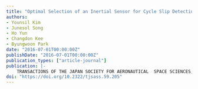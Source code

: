 ```yaml
---
title: "Optimal Selection of an Inertial Sensor for Cycle Slip Detection Considering Single-frequency RTK/INS Integrated Navigation"
authors:
- Younsil Kim
- Junesol Song
- Ho Yun
- Changdon Kee
- Byungwoon Park
date: "2016-07-01T00:00:00Z"
publishDate: "2016-07-01T00:00:00Z"
publication_types: ["article-journal"]
publication: |-
    TRANSACTIONS OF THE JAPAN SOCIETY FOR AERONAUTICAL  SPACE SCIENCES, Vol.59, No4, JUL.2016, pp.205-217
doi: "https://doi.org/10.2322/tjsass.59.205"
---
```

